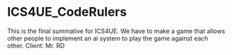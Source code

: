 # ICS4UE_CodeRulers
This is the final summative for ICS4UE. We have to make a game that allows other people to implement an ai system to play the game against each other. Client: Mr. RD
